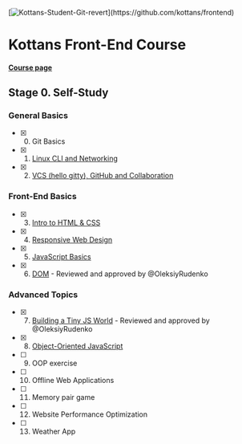 [![Kottans-Student-Git-revert](https://img.shields.io/badge/%3D(%5E.%5E)%3D-mastered%20git%20revert-orange.svg)](https://github.com/kottans/frontend)

# Kottans Front-End Course

#### [Course page](https://github.com/kottans/frontend)

## Stage 0. Self-Study

### General Basics

- [x] 0. Git Basics
- [x] 1. [Linux CLI and Networking](https://github.com/KurosavaAkira/kottans-frontend/tree/master/task_linux-cli-http)
- [x] 2. [VCS (hello gitty), GitHub and Collaboration](https://github.com/KurosavaAkira/kottans-frontend/tree/master/task_git_collaboration)

### Front-End Basics

- [x] 3. [Intro to HTML&nbsp;&amp;&nbsp;CSS](https://github.com/KurosavaAkira/kottans-frontend/tree/master/task_git_html_css_intro)
- [x] 4. [Responsive Web Design](https://github.com/KurosavaAkira/kottans-frontend/tree/master/task_responsive_web_design)
- [x] 5. [JavaScript Basics](https://github.com/KurosavaAkira/kottans-frontend/tree/master/task_js_basics)
- [x] 6. [DOM](https://github.com/KurosavaAkira/kottans-frontend/tree/master/task_js_dom) - Reviewed and approved by @OleksiyRudenko

### Advanced Topics

- [x]  7. [Building a Tiny JS World](https://github.com/KurosavaAkira/kottans-frontend/tree/master/task_js-pre-oop) - Reviewed and approved by @OleksiyRudenko
- [x] 8. [Object-Oriented JavaScript](https://github.com/KurosavaAkira/kottans-frontend/tree/master/task_js_oop)
- [ ] 9. OOP exercise
- [ ] 10. Offline Web Applications
- [ ] 11. Memory pair game 
- [ ] 12. Website Performance Optimization
- [ ] 13. Weather App 
